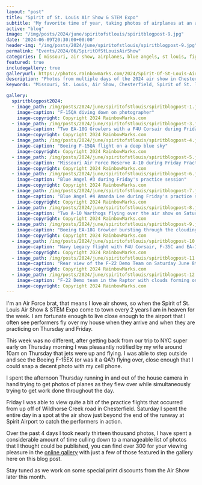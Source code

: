 ```yaml
---
layout: "post"
title: "Spirit of St. Louis Air Show & STEM Expo"
subtitle: "My favorite time of year, taking photos of airplanes at an air show!"
active: "blog"
image: "/img/posts/2024/june/spiritofstlouis/spiritblogpost-9.jpg"
date: '2024-06-09T20:30:00+00:00'
header-img: "/img/posts/2024/june/spiritofstlouis/spiritblogpost-9.jpg"
permalink: "Events/2024/06/SpiritOfStLouisAirShow"
categories: [ missouri, air show, airplanes, blue angels, st louis, fighter, jet, event, events ] 
featured: true
includegallery: true
galleryurl: https://photos.rainbowmarks.com/2024/Spirit-Of-St-Louis-Air-Show-Stem-Expo
description: "Photos from multiple days of the 2024 air show in Chesterfield, Missouri"
keywords: "Missouri, St. Louis, Air Show, Chesterfield, Spirit of St. louis, Jet, Plane "

gallery:
  spiritblogpost2024:
  - image_path: /img/posts/2024/june/spiritofstlouis/spiritblogpost-1.jpg
    image-caption: "F-15QA diving down on photographer"
    image-copyright: Copyright 2024 RainbowMarks.com
  - image_path: /img/posts/2024/june/spiritofstlouis/spiritblogpost-3.jpg
    image-caption: "Two EA-18G Growlers with a F4U Corsair during Friday Practice flights"
    image-copyright: Copyright 2024 RainbowMarks.com
  - image_path: /img/posts/2024/june/spiritofstlouis/spiritblogpost-4.jpg
    image-caption: "Boeing F-15QA flight on a deep blue sky"
    image-copyright: Copyright 2024 RainbowMarks.com
  - image_path: /img/posts/2024/june/spiritofstlouis/spiritblogpost-5.jpg
    image-caption: "Missouri Air Force Reserve A-10 during Friday Practice"
    image-copyright: Copyright 2024 RainbowMarks.com
  - image_path: /img/posts/2024/june/spiritofstlouis/spiritblogpost-6.jpg
    image-caption: "Blue Angel #3 during Friday's practice session"
    image-copyright: Copyright 2024 RainbowMarks.com
  - image_path: /img/posts/2024/june/spiritofstlouis/spiritblogpost-7.jpg
    image-caption: "Blue Angel #4 Amanda Lee during Friday's practice session"
    image-copyright: Copyright 2024 RainbowMarks.com
  - image_path: /img/posts/2024/june/spiritofstlouis/spiritblogpost-8.jpg
    image-caption: "Two A-10 Warthogs flying over the air show on Saturday June 8th, 2024"
    image-copyright: Copyright 2024 RainbowMarks.com
  - image_path: /img/posts/2024/june/spiritofstlouis/spiritblogpost-9.jpg
    image-caption: "Boeing EA-18G Growler bursting through the clouding sky on Saturday June 8th, 2024"
    image-copyright: Copyright 2024 RainbowMarks.com
  - image_path: /img/posts/2024/june/spiritofstlouis/spiritblogpost-10.jpg
    image-caption: "Navy Legacy flight with F4U Corsair, F-35C and EA-18G"
    image-copyright: Copyright 2024 RainbowMarks.com
  - image_path: /img/posts/2024/june/spiritofstlouis/spiritblogpost-11.jpg
    image-caption: "Rear view of the F-22 Demo Team on Saturday June 8th, 2024"
    image-copyright: Copyright 2024 RainbowMarks.com
  - image_path: /img/posts/2024/june/spiritofstlouis/spiritblogpost-12.jpg
    image-caption: "F-22 Demo team in the Raptor with clouds forming on top of the aircraft"
    image-copyright: Copyright 2024 RainbowMarks.com
---
```

I'm an Air Force brat, that means I love air shows, so when the Spirit of St. Louis Air Show & STEM Expo come to town every 2 years I am in heaven for the week. I am fortunate enough to live close enough to the airport that I often see performers fly over my house when they arrive and when they are practicing on Thursday and Friday.

This week was no different, after getting back from our trip to NYC super early on Thursday morning I was pleasantly notified by my wife around 10am on Thursday that jets were up and flying. I was able to step outside and see the Boeing F-15EX (or was it a QA?) flying over, close enough that I could snap a decent photo with my cell phone.

I spent the afternoon Thursday running in and out of the house camera in hand trying to get photos of planes as they flew over while simultaneously trying to get work done throughout the day.

Friday I was able to view quite a bit of the practice flights that occurred from up off of Wildhorse Creek road in Chesterfield. Saturday I spent the entire day in a spot at the air show just beyond the end of the runway at Spirit Airport to catch the performers in action.

Over the past 4 days I took nearly thirteen thousand photos, I have spent a considerable amount of time culling down to a manageable list of photos that I thought could be published, you can find over 300 for your viewing pleasure in the [online gallery](https://photos.rainbowmarks.com/2024/Spirit-Of-St-Louis-Air-Show-Stem-Expo) with just a few of those featured in the gallery here on this blog post. 

Stay tuned as we work on some special print discounts from the Air Show later this month.
